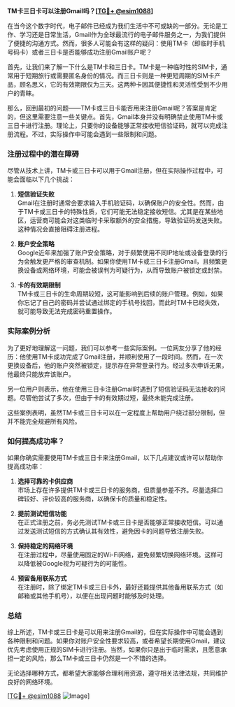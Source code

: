 **TM卡三日卡可以注册Gmail吗？[[TG💪+ @esim1088](https://t.me/s/esim1088)]**

在当今这个数字时代，电子邮件已经成为我们生活中不可或缺的一部分。无论是工作、学习还是日常生活，Gmail作为全球最流行的电子邮件服务之一，为我们提供了便捷的沟通方式。然而，很多人可能会有这样的疑问：使用TM卡（即临时手机号码卡）或者三日卡是否能够成功注册Gmail账户呢？

首先，让我们来了解一下什么是TM卡和三日卡。TM卡是一种临时性的SIM卡，通常用于短期旅行或需要匿名身份的情况。而三日卡则是一种更短周期的SIM卡产品，顾名思义，它的有效期限仅为三天。这两种卡因其便捷性和灵活性受到不少用户的青睐。

那么，回到最初的问题——TM卡或三日卡能否用来注册Gmail呢？答案是肯定的，但这里需要注意一些关键点。首先，Gmail本身并没有明确禁止使用TM卡或三日卡进行注册。理论上，只要你的设备能够正常接收短信验证码，就可以完成注册流程。不过，实际操作中可能会遇到一些限制和问题。

### 注册过程中的潜在障碍

尽管从技术上讲，TM卡或三日卡可以用于Gmail注册，但在实际操作过程中，可能会面临以下几个挑战：

1. **短信验证失败**  
   Gmail在注册时通常会要求输入手机验证码，以确保账户的安全性。然而，由于TM卡或三日卡的特殊性质，它们可能无法稳定接收短信。尤其是在某些地区，运营商可能会对这类临时卡采取额外的安全措施，导致验证码发送失败。这种情况会直接阻碍注册进程。

2. **账户安全策略**  
   Google近年来加强了账户安全策略，对于频繁使用不同IP地址或设备登录的行为会触发更严格的审查机制。如果你使用TM卡或三日卡注册Gmail，且频繁更换设备或网络环境，可能会被误判为可疑行为，从而导致账户被锁定或封禁。

3. **卡的有效期限制**  
   TM卡或三日卡的生命周期较短，这可能影响到后续的账户管理。例如，如果你忘记了自己的密码并尝试通过绑定的手机号找回，而此时TM卡已经失效，就可能导致无法完成密码重置操作。

### 实际案例分析

为了更好地理解这一问题，我们可以参考一些实际案例。一位网友分享了他的经历：他使用TM卡成功完成了Gmail注册，并顺利使用了一段时间。然而，在一次更换设备后，他的账户突然被锁定，提示存在异常登录行为。经过多次申诉无果，他最终只能放弃该账户。

另一位用户则表示，他在使用三日卡注册Gmail时遇到了短信验证码无法接收的问题。尽管他尝试了多次，但由于卡的有效期过短，最终未能完成注册。

这些案例表明，虽然TM卡或三日卡可以在一定程度上帮助用户绕过部分限制，但并不能完全规避所有风险。

### 如何提高成功率？

如果你确实需要使用TM卡或三日卡来注册Gmail，以下几点建议或许可以帮助你提高成功率：

1. **选择可靠的卡供应商**  
   市场上存在许多提供TM卡或三日卡的服务商，但质量参差不齐。尽量选择口碑较好、评价较高的服务商，以确保卡的质量和稳定性。

2. **提前测试短信功能**  
   在正式注册之前，务必先测试TM卡或三日卡是否能够正常接收短信。可以通过发送测试短信的方式确认其有效性，避免因卡的问题导致注册失败。

3. **保持稳定的网络环境**  
   在注册过程中，尽量使用固定的Wi-Fi网络，避免频繁切换网络环境。这样可以降低被Google视为可疑行为的可能性。

4. **预留备用联系方式**  
   在注册时，除了绑定TM卡或三日卡外，最好还能提供其他备用联系方式（如邮箱或其他手机号），以便在出现问题时能够及时处理。

### 总结

综上所述，TM卡或三日卡是可以用来注册Gmail的，但在实际操作中可能会遇到各种限制和问题。如果你对账户安全性要求较高，或者希望长期使用Gmail，建议优先考虑使用正规的SIM卡进行注册。当然，如果你只是出于临时需求，且愿意承担一定的风险，那么TM卡或三日卡仍然是一个不错的选择。

无论选择哪种方式，都希望大家能够合理利用资源，遵守相关法律法规，共同维护良好的网络环境。

[[TG💪+ @esim1088](https://t.me/s/esim1088) ![Image](https://i.postimg.cc/4NQfJmqS/Snipaste-2025-05-13-00-14-12.png)]